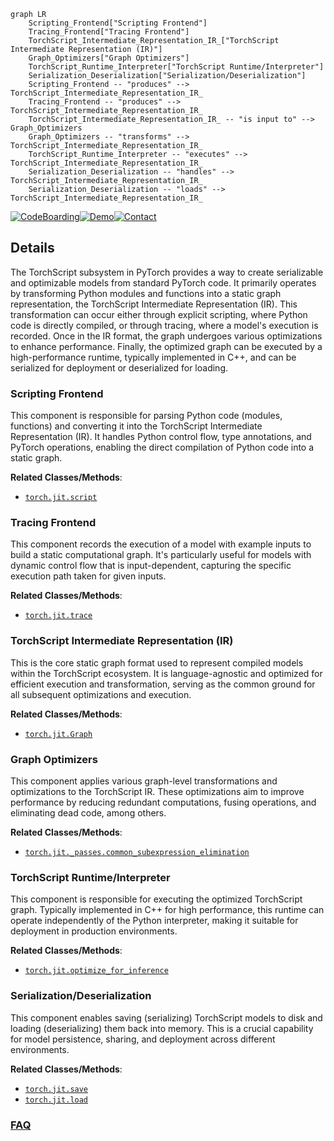 ```mermaid
graph LR
    Scripting_Frontend["Scripting Frontend"]
    Tracing_Frontend["Tracing Frontend"]
    TorchScript_Intermediate_Representation_IR_["TorchScript Intermediate Representation (IR)"]
    Graph_Optimizers["Graph Optimizers"]
    TorchScript_Runtime_Interpreter["TorchScript Runtime/Interpreter"]
    Serialization_Deserialization["Serialization/Deserialization"]
    Scripting_Frontend -- "produces" --> TorchScript_Intermediate_Representation_IR_
    Tracing_Frontend -- "produces" --> TorchScript_Intermediate_Representation_IR_
    TorchScript_Intermediate_Representation_IR_ -- "is input to" --> Graph_Optimizers
    Graph_Optimizers -- "transforms" --> TorchScript_Intermediate_Representation_IR_
    TorchScript_Runtime_Interpreter -- "executes" --> TorchScript_Intermediate_Representation_IR_
    Serialization_Deserialization -- "handles" --> TorchScript_Intermediate_Representation_IR_
    Serialization_Deserialization -- "loads" --> TorchScript_Intermediate_Representation_IR_
```

[![CodeBoarding](https://img.shields.io/badge/Generated%20by-CodeBoarding-9cf?style=flat-square)](https://github.com/CodeBoarding/CodeBoarding)[![Demo](https://img.shields.io/badge/Try%20our-Demo-blue?style=flat-square)](https://www.codeboarding.org/demo)[![Contact](https://img.shields.io/badge/Contact%20us%20-%20contact@codeboarding.org-lightgrey?style=flat-square)](mailto:contact@codeboarding.org)

## Details

The TorchScript subsystem in PyTorch provides a way to create serializable and optimizable models from standard PyTorch code. It primarily operates by transforming Python modules and functions into a static graph representation, the TorchScript Intermediate Representation (IR). This transformation can occur either through explicit scripting, where Python code is directly compiled, or through tracing, where a model's execution is recorded. Once in the IR format, the graph undergoes various optimizations to enhance performance. Finally, the optimized graph can be executed by a high-performance runtime, typically implemented in C++, and can be serialized for deployment or deserialized for loading.

### Scripting Frontend
This component is responsible for parsing Python code (modules, functions) and converting it into the TorchScript Intermediate Representation (IR). It handles Python control flow, type annotations, and PyTorch operations, enabling the direct compilation of Python code into a static graph.


**Related Classes/Methods**:

- <a href="https://github.com/pytorch/pytorch/blob/main/" target="_blank" rel="noopener noreferrer">`torch.jit.script`</a>


### Tracing Frontend
This component records the execution of a model with example inputs to build a static computational graph. It's particularly useful for models with dynamic control flow that is input-dependent, capturing the specific execution path taken for given inputs.


**Related Classes/Methods**:

- <a href="https://github.com/pytorch/pytorch/blob/main/" target="_blank" rel="noopener noreferrer">`torch.jit.trace`</a>


### TorchScript Intermediate Representation (IR)
This is the core static graph format used to represent compiled models within the TorchScript ecosystem. It is language-agnostic and optimized for efficient execution and transformation, serving as the common ground for all subsequent optimizations and execution.


**Related Classes/Methods**:

- <a href="https://github.com/pytorch/pytorch/blob/main/" target="_blank" rel="noopener noreferrer">`torch.jit.Graph`</a>


### Graph Optimizers
This component applies various graph-level transformations and optimizations to the TorchScript IR. These optimizations aim to improve performance by reducing redundant computations, fusing operations, and eliminating dead code, among others.


**Related Classes/Methods**:

- <a href="https://github.com/pytorch/pytorch/blob/main/" target="_blank" rel="noopener noreferrer">`torch.jit._passes.common_subexpression_elimination`</a>


### TorchScript Runtime/Interpreter
This component is responsible for executing the optimized TorchScript graph. Typically implemented in C++ for high performance, this runtime can operate independently of the Python interpreter, making it suitable for deployment in production environments.


**Related Classes/Methods**:

- <a href="https://github.com/pytorch/pytorch/blob/main/" target="_blank" rel="noopener noreferrer">`torch.jit.optimize_for_inference`</a>


### Serialization/Deserialization
This component enables saving (serializing) TorchScript models to disk and loading (deserializing) them back into memory. This is a crucial capability for model persistence, sharing, and deployment across different environments.


**Related Classes/Methods**:

- <a href="https://github.com/pytorch/pytorch/blob/main/" target="_blank" rel="noopener noreferrer">`torch.jit.save`</a>
- <a href="https://github.com/pytorch/pytorch/blob/main/" target="_blank" rel="noopener noreferrer">`torch.jit.load`</a>




### [FAQ](https://github.com/CodeBoarding/GeneratedOnBoardings/tree/main?tab=readme-ov-file#faq)